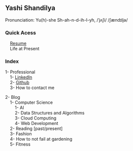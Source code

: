 ## Yashi Shandilya
Pronunciation: Yu(h)-she Sh-ah-n-d-ih-l-yh, /ˈjʌʃi/ /ʃændɪljə/

### Quick Acess
&nbsp;&nbsp;&nbsp;&nbsp;[Resume](https://drive.google.com/file/d/1zCAAfZa6qbmvsVMz6R024JzJ7x2tuEHz/view?usp=sharing)\
&nbsp;&nbsp;&nbsp;&nbsp;Life at Present

### Index
1- Professional\
&nbsp;&nbsp;&nbsp;&nbsp;1- [LinkedIn](https://www.linkedin.com/in/yashishandilya/)\
&nbsp;&nbsp;&nbsp;&nbsp;2- [Github](https://github.com/yashishandilya)\
&nbsp;&nbsp;&nbsp;&nbsp;3- How to contact me

2- Blog\
&nbsp;&nbsp;&nbsp;&nbsp;1- Computer Science\
&nbsp;&nbsp;&nbsp;&nbsp;&nbsp;&nbsp;&nbsp;&nbsp;1- AI\
&nbsp;&nbsp;&nbsp;&nbsp;&nbsp;&nbsp;&nbsp;&nbsp;2- Data Structures and Algorithms\
&nbsp;&nbsp;&nbsp;&nbsp;&nbsp;&nbsp;&nbsp;&nbsp;3- Cloud Computing\
&nbsp;&nbsp;&nbsp;&nbsp;&nbsp;&nbsp;&nbsp;&nbsp;4- Web Development\
&nbsp;&nbsp;&nbsp;&nbsp;2- Reading \[past/present]\
&nbsp;&nbsp;&nbsp;&nbsp;3- Fashion\
&nbsp;&nbsp;&nbsp;&nbsp;4- How to not fail at gardening\
&nbsp;&nbsp;&nbsp;&nbsp;5- Fitness

